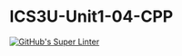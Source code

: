 # ICS3U-Unit1-04-CPP

[![GitHub's Super Linter](https://github.com/Joshua-Yeung-2/ICS3U-Unit1-04-CPP/workflows/GitHub's%20Super%20Linter/badge.svg)](https://github.com/Joshua-Yeung-2/ICS3U-Unit1-04-CPP/actions)
